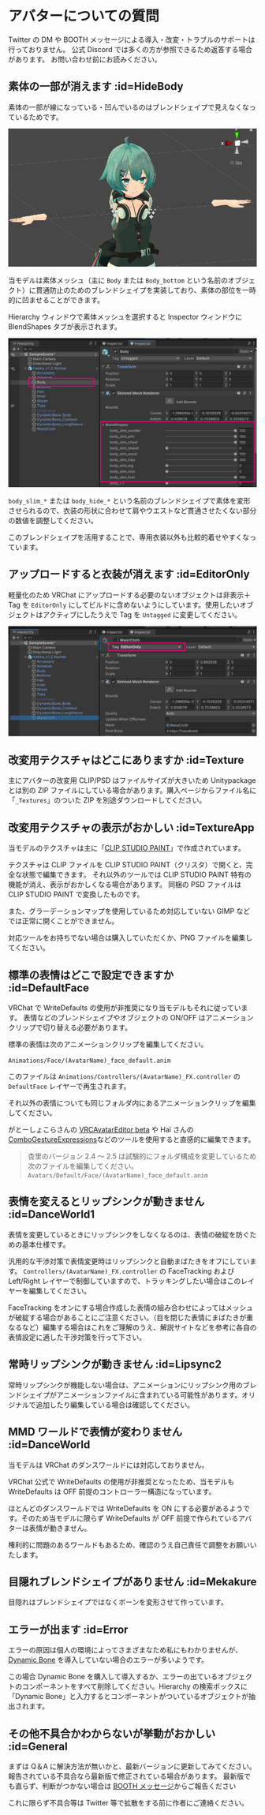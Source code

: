 # アバターについての質問

Twitter の DM や BOOTH メッセージによる導入・改変・トラブルのサポートは行っておりません。
公式 Discord では多くの方が参照できるため返答する場合があります。
お問い合わせ前にお読みください。

## 素体の一部が消えます :id=HideBody

素体の一部が線になっている・凹んでいるのはブレンドシェイプで見えなくなっているためです。

![](../images/qa/body_hideshapekey.png ":class=ss :size=500")

当モデルは素体メッシュ（主に `Body` または `Body_bottom` という名前のオブジェクト）に貫通防止のためのブレンドシェイプを実装しており、素体の部位を一時的に凹ませることができます。

Hierarchy ウィンドウで素体メッシュを選択すると Inspector ウィンドウに BlendShapes タブが表示されます。

![](../images/qa/body_hideshapekey02.png ":class=ss :size=800")

`body_slim_*` または `body_hide_*` という名前のブレンドシェイプで素体を変形させられるので、衣装の形状に合わせて肩やウエストなど貫通させたくない部分の数値を調整してください。

このブレンドシェイプを活用することで、専用衣装以外も比較的着せやすくなっています。

## アップロードすると衣装が消えます :id=EditorOnly

軽量化のため VRChat にアップロードする必要のないオブジェクトは非表示＋ Tag を `EditorOnly` にしてビルドに含めないようにしています。使用したいオブジェクトはアクティブにしたうえで Tag を `Untagged` に変更してください。

![](../images/qa/editoronly.png ":class=ss :size=800")

## 改変用テクスチャはどこにありますか :id=Texture

主にアバターの改変用 CLIP/PSD はファイルサイズが大きいため Unitypackage とは別の ZIP ファイルにしている場合があります。購入ページからファイル名に「`_Textures`」のついた ZIP を別途ダウンロードしてください。

## 改変用テクスチャの表示がおかしい :id=TextureApp

当モデルのテクスチャは主に「[CLIP STUDIO PAINT](https://www.clipstudio.net/)」で作成されています。

テクスチャは CLIP ファイルを CLIP STUDIO PAINT（クリスタ）で開くと、完全な状態で編集できます。
それ以外のツールでは CLIP STUDIO PAINT 特有の機能が消え、表示がおかしくなる場合があります。
同梱の PSD ファイルは CLIP STUDIO PAINT で変換したものです。

また、グラーデーションマップを使用しているため対応していない GIMP などでは正常に開くことができません。

対応ツールをお持ちでない場合は購入していただくか、PNG ファイルを編集してください。

## 標準の表情はどこで設定できますか :id=DefaultFace

VRChat で WriteDefaults の使用が非推奨になり当モデルもそれに従っています。
表情などのブレンドシェイプやオブジェクトの ON/OFF はアニメーションクリップで切り替える必要があります。

標準の表情は次のアニメーションクリップを編集してください。

`Animations/Face/(AvatarName)_face_default.anim`

このファイルは `Animations/Controllers/(AvatarName)_FX.controller` の `DefaultFace` レイヤーで再生されます。

それ以外の表情についても同じフォルダ内にあるアニメーションクリップを編集してください。

がとーしょこらさんの [VRCAvatarEditor beta](https://gatosyocora.booth.pm/items/1258744) や Haï さんの [ComboGestureExpressions](https://hai-vr.booth.pm/items/2219616)などのツールを使用すると直感的に編集できます。

> 杏里のバージョン 2.4 ～ 2.5 は試験的にフォルダ構成を変更しているため次のファイルを編集してください。
> `Avatars/Default/Face/(AvatarName)_face_default.anim`

## 表情を変えるとリップシンクが動きません :id=DanceWorld1

表情を変更しているときにリップシンクをしなくなるのは、表情の破綻を防ぐための基本仕様です。

汎用的な干渉対策で表情変更時はリップシンクと自動まばたきをオフにしています。
`Controllers/(AvatarName)_FX.controller` の FaceTracking および Left/Right レイヤーで制御していますので、トラッキングしたい場合はこのレイヤーを編集してください。

FaceTracking をオンにする場合作成した表情の組み合わせによってはメッシュが破綻する場合があることにご注意ください。（目を閉じた表情にまばたきが重なるなど）編集する場合はこれをご理解のうえ、解説サイトなどを参考に各自の表情設定に適した干渉対策を行って下さい。

## 常時リップシンクが動きません :id=Lipsync2

常時リップシンクが機能しない場合は、アニメーションにリップシンク用のブレンドシェイプがアニメーションファイルに含まれている可能性があります。オリジナルで追加したり編集している場合は確認してください。

## MMD ワールドで表情が変わりません :id=DanceWorld

当モデルは VRChat のダンスワールドには対応しておりません。

VRChat 公式で WriteDefaults の使用が非推奨となったため、当モデルも WriteDefaults は OFF 前提のコントローラー構造になっています。

ほとんどのダンスワールドでは WriteDefaults を ON にする必要があるようです。そのため当モデルに限らず WriteDefaults が OFF 前提で作られているアバターは表情が動きません。

権利的に問題のあるワールドもあるため、確認のうえ自己責任で調整をお願いいたします。

## 目隠れブレンドシェイプがありません :id=Mekakure

目隠れはブレンドシェイプではなくボーンを変形させて作っています。

## エラーが出ます :id=Error

エラーの原因は個人の環境によってさまざまなため私にもわかりませんが、[Dynamic Bone](https://assetstore.unity.com/packages/tools/animation/dynamic-bone-16743?locale=ja-JP) を導入していない場合のエラーが多いようです。

この場合 Dynamic Bone を購入して導入するか、エラーの出ているオブジェクトのコンポーネントをすべて削除してください。Hierarchy の検索ボックスに「Dynamic Bone」と入力するとコンポーネントがついているオブジェクトが抽出されます。

## その他不具合かわからないが挙動がおかしい :id=General

まずは Q＆A に解決方法が無いかと、最新バージョンに更新してみてください。
報告されている不具合なら最新版で修正されている場合があります。
最新版でも直らず、判断がつかない場合は [BOOTH メッセージ](https://mio3works.booth.pm/)からご報告ください

これに限らず不具合等は Twitter 等で拡散をする前に作者にご連絡ください。
